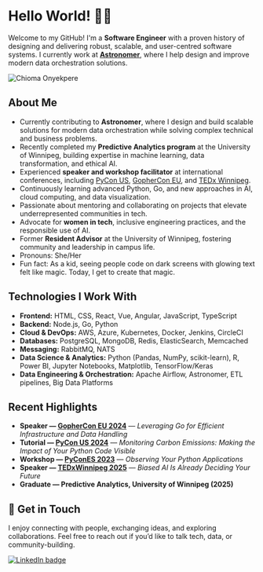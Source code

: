 # Hello World! 👋🏾

Welcome to my GitHub! I'm a **Software Engineer**  with a proven history of designing and delivering robust, scalable, and user-centred software systems. I currently work at **[Astronomer](https://docs.astronomer.io/)**, where I help design and improve modern data orchestration solutions.

![Chioma Onyekpere](https://github.com/user-attachments/assets/77a5b938-83c8-47ad-8c1c-08d504083f96)

## About Me

*  Currently contributing to **Astronomer**, where I design and build scalable solutions for modern data orchestration while solving complex technical and business problems.
*  Recently completed my **Predictive Analytics program** at the University of Winnipeg, building expertise in machine learning, data transformation, and ethical AI.
*  Experienced **speaker and workshop facilitator** at international conferences, including [PyCon US](https://www.youtube.com/watch?v=C4lAU9qXRXw), [GopherCon EU](https://www.youtube.com/watch?v=F_HyEHyFYEI), and [TEDx Winnipeg](https://www.youtube.com/watch?v=xSX6SLSKQ34).
*  Continuously learning advanced Python, Go, and new approaches in AI, cloud computing, and data visualization.
*  Passionate about mentoring and collaborating on projects that elevate underrepresented communities in tech.
*  Advocate for **women in tech**, inclusive engineering practices, and the responsible use of AI.
*  Former **Resident Advisor** at the University of Winnipeg, fostering community and leadership in campus life.
*  Pronouns: She/Her
*  Fun fact: As a kid, seeing people code on dark screens with glowing text felt like magic. Today, I get to create that magic.

## Technologies I Work With

* **Frontend:** HTML, CSS, React, Vue, Angular, JavaScript, TypeScript
* **Backend:** Node.js, Go, Python
* **Cloud & DevOps:** AWS, Azure, Kubernetes, Docker, Jenkins, CircleCI
* **Databases:** PostgreSQL, MongoDB, Redis, ElasticSearch, Memcached
* **Messaging:** RabbitMQ, NATS
* **Data Science & Analytics:** Python (Pandas, NumPy, scikit-learn), R, Power BI, Jupyter Notebooks, Matplotlib, TensorFlow/Keras
* **Data Engineering & Orchestration:** Apache Airflow, Astronomer, ETL pipelines, Big Data Platforms

## Recent Highlights

* **Speaker — [GopherCon EU 2024](https://www.youtube.com/watch?v=F_HyEHyFYEI)** — *Leveraging Go for Efficient Infrastructure and Data Handling*
* **Tutorial — [PyCon US 2024](https://www.youtube.com/watch?v=C4lAU9qXRXw)** — *Monitoring Carbon Emissions: Making the Impact of Your Python Code Visible*
* **Workshop — [PyConES 2023](https://2023.es.pycon.org/)** — *Observing Your Python Applications*
* **Speaker — [TEDxWinnipeg 2025](https://www.youtube.com/watch?v=xSX6SLSKQ34)** — *Biased AI Is Already Deciding Your Future*
* **Graduate — Predictive Analytics, University of Winnipeg (2025)**

## 💌 Get in Touch

I enjoy connecting with people, exchanging ideas, and exploring collaborations. Feel free to reach out if you’d like to talk tech, data, or community-building.

<div>
  <a href="https://www.linkedin.com/in/chioma-onyekpere/">
    <img src="https://img.shields.io/badge/LinkedIn-blue?logo=linkedin&logoColor=white&style=for-the-badge" alt="LinkedIn badge" />
 </a>
</div> 

